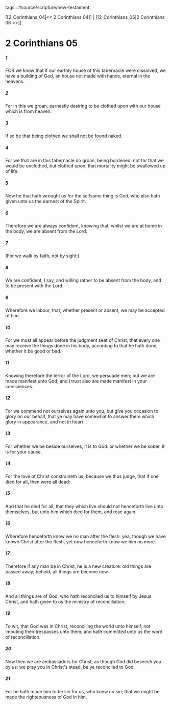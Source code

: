 tags:: #source/scripture/new-testament

[[2_Corinthians_04|<< 2 Corinthians 04]] | [[2_Corinthians_06|2 Corinthians 06 >>]]

# 2 Corinthians 05

##### 1

FOR we know that if our earthly house of this tabernacle were dissolved, we have a building of God, an house not made with hands, eternal in the heavens.

##### 2

For in this we groan, earnestly desiring to be clothed upon with our house which is from heaven:

##### 3

If so be that being clothed we shall not be found naked.

##### 4

For we that are in this tabernacle do groan, being burdened: not for that we would be unclothed, but clothed upon, that mortality might be swallowed up of life.

##### 5

Now he that hath wrought us for the selfsame thing is God, who also hath given unto us the earnest of the Spirit.

##### 6

Therefore we are always confident, knowing that, whilst we are at home in the body, we are absent from the Lord:

##### 7

(For we walk by faith, not by sight:)

##### 8

We are confident, I say, and willing rather to be absent from the body, and to be present with the Lord.

##### 9

Wherefore we labour, that, whether present or absent, we may be accepted of him.

##### 10

For we must all appear before the judgment seat of Christ; that every one may receive the things done in his body, according to that he hath done, whether it be good or bad.

##### 11

Knowing therefore the terror of the Lord, we persuade men; but we are made manifest unto God; and I trust also are made manifest in your consciences.

##### 12

For we commend not ourselves again unto you, but give you occasion to glory on our behalf, that ye may have somewhat to answer them which glory in appearance, and not in heart.

##### 13

For whether we be beside ourselves, it is to God: or whether we be sober, it is for your cause.

##### 14

For the love of Christ constraineth us; because we thus judge, that if one died for all, then were all dead:

##### 15

And that he died for all, that they which live should not henceforth live unto themselves, but unto him which died for them, and rose again.

##### 16

Wherefore henceforth know we no man after the flesh: yea, though we have known Christ after the flesh, yet now henceforth know we him no more.

##### 17

Therefore if any man be in Christ, he is a new creature: old things are passed away; behold, all things are become new.

##### 18

And all things are of God, who hath reconciled us to himself by Jesus Christ, and hath given to us the ministry of reconciliation;

##### 19

To wit, that God was in Christ, reconciling the world unto himself, not imputing their trespasses unto them; and hath committed unto us the word of reconciliation.

##### 20

Now then we are ambassadors for Christ, as though God did beseech you by us: we pray you in Christ's stead, be ye reconciled to God.

##### 21

For he hath made him to be sin for us, who knew no sin; that we might be made the righteousness of God in him.

